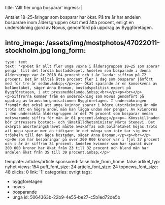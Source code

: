title: 'Allt fler unga bosparar'
ingress: |
  <p>Antalet 18–25-åringar som bosparar har ökat. På tre år har andelen bosparare inom åldersgruppen ökat med åtta procent, enligt en undersökning gjord av Novus, genomförd på uppdrag av Byggföretagen.
  </p>
  
intro_image: /assets/img/mostphotos/47022011-stockholm.jpg
long_form:
  -
    type: text
    text: '<p>Det är allt fler unga vuxna i åldersgruppen 18–25 som sparar pengar till det första bostadsköpet. Andelen som bosparade i denna åldersgrupp var år 2018 64 procent och i år landar siffran på 72 procent. Det är alltså åtta procent fler i dag som bosparar jämfört med för tre år sedan.&nbsp;</p><p>– Ökat sparande är en konsekvens av bolånetaket, säger Anna Broman, bostadspolitisk expert på Byggföretagen, i ett pressmeddelande.&nbsp;<br></p><p><br></p><p>Siffrorna kommer från en undersökning som Novus genomfört på uppdrag av branschorganisationen Byggföretagen. I undersökningen framgår det också att unga kvinnor sparar i högre utsträckning än män trots att en högre andel män kan lägga undan mer pengar. Av kvinnorna i den undersökta åldersgruppen är det 79 procent som bosparar medan motsvarande siffra för män är 61 procent.&nbsp;</p><p>– Könsskillnaden bör intressera bostads- och jämställdhetsminister Märta Stenevi. Det skärpta amorteringskravet måste avskaffas och bolånetaket höjas.Trots att unga sparar mer än tidigare är det många som inte tar sig över tröskeln till den ägda bostaden, säger Anna Broman.</p><p><br></p><p>De som har besparingar på över 200 000 kronor var i fjol 27 procent och i år är siffran 34 procent. Andelen kvinnor som har sparat över 200 000 kronor har ökat från 23 till 32 procent och bland män har andelen ökat från 35 till 39 procent.&nbsp;</p>'
template: articles/article
sponsored: false
hide_from_home: false
artikel_typ: nyhet
views: 154
puff_font_size: 24
article_font_size: 24
topnews_font_size: 48
clicks: 0
link: '1'
categories: ovrigt
tags:
  - byggföretagen
  - novus
  - bosparande
  - unga
id: 5064363b-22b9-4e55-be27-c5b1ed72de5b
